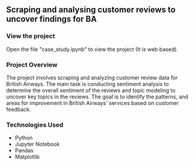 ## Scraping and analysing customer reviews to uncover findings for BA
### View the project
Open the file "case_study.ipynb" to view the project (It is web based).

### Project Overview
The project involves scraping and analyzing customer review data for British Airways. The main task is conducting sentiment analysis to determine the overall sentiment of the reviews and topic modeling to uncover key topics in the reviews. The goal is to identify the patterns, and areas for improvement in British Airways' services based on customer feedback.


### Technologies Used
- Python
- Jupyter Notebook
- Pandas
- Matplotlib

